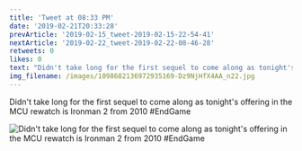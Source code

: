 ```yaml
---
title: 'Tweet at 08:33 PM'
date: '2019-02-21T20:33:28'
prevArticle: '2019-02-15_tweet-2019-02-15-22-54-41'
nextArticle: '2019-02-22_tweet-2019-02-22-08-46-28'
retweets: 0
likes: 0
text: "Didn't take long for the first sequel to come along as tonight's offering in the MCU rewatch is Ironman 2 from 2010 #EndGame"
img_filename: /images/1098682136972935169-Dz9NjHfX4AA_n22.jpg
---
```

Didn't take long for the first sequel to come along as tonight's offering in the MCU rewatch is Ironman 2 from 2010 #EndGame

![Didn't take long for the first sequel to come along as tonight's offering in the MCU rewatch is Ironman 2 from 2010 #EndGame](/images/1098682136972935169-Dz9NjHfX4AA_n22.jpg "Didn't take long for the first sequel to come along as tonight's offering in the MCU rewatch is Ironman 2 from 2010 #EndGame")